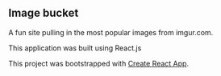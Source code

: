 ## Image bucket 

A fun site pulling in the most popular images from imgur.com.  

This application was built using React.js

This project was bootstrapped with [Create React App](https://github.com/facebookincubator/create-react-app).


